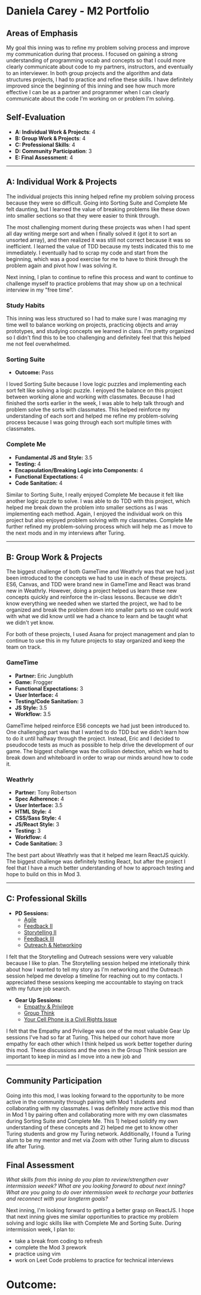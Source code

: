 # Daniela Carey - M2 Portfolio

## Areas of Emphasis
My goal this inning was to refine my problem solving process and improve my communication during that process. I focused on gaining a strong understanding of programming vocab and concepts so that I could more clearly communicate about code to my partners, instructors, and eventually to an interviewer. In both group projects and the algorithm and data structures projects, I had to practice and refine these skills. I have definitely improved since the beginning of this inning and see how much more effective I can be as a partner and programmer when I can clearly communicate about the code I'm working on or problem I'm solving. 

## Self-Evaluation

* **A: Individual Work & Projects**: 4
* **B: Group Work & Projects**: 4
* **C: Professional Skills**: 4
* **D: Community Participation**: 3
* **E: Final Assessment**: 4

-----------------------

## A: Individual Work & Projects
The individual projects this inning helped refine my problem solving process because they were so difficult. Going into Sorting Suite and Complete Me felt daunting, but I learned the value of breaking problems like these down into smaller sections so that they were easier to think through. 

The most challenging moment during these projects was when I had spent all day writing merge sort and when I finally solved it (got it to sort an unsorted array), and then realized it was still not correct because it was so inefficient. I learned the value of TDD because my tests indicated this to me immediately. I eventually had to scrap my code and start from the beginning, which was a good exercise for me to have to think through the problem again and pivot how I was solving it. 

Next inning, I plan to continue to refine this process and want to continue to challenge myself to practice problems that may show up on a technical interview in my "free time". 

### Study Habits
This inning was less structured so I had to make sure I was managing my time well to balance working on projects, practicing objects and array prototypes, and studying concepts we learned in class. I'm pretty organized so I didn't find this to be too challenging and definitely feel that this helped me not feel overwhelmed. 

### Sorting Suite
* **Outcome:** Pass

I loved Sorting Suite because I love logic puzzles and implementing each sort felt like solving a logic puzzle. I enjoyed the balance on this project between working alone and working with classmates. Because I had finished the sorts earlier in the week, I was able to help talk through and problem solve the sorts with classmates. This helped reinforce my understanding of each sort and helped me refine my problem-solving process because I was going through each sort multiple times with classmates.

### Complete Me
* **Fundamental JS and Style:** 3.5
* **Testing:** 4
* **Encapsulation/Breaking Logic into Components:** 4
* **Functional Expectations:** 4
* **Code Sanitation:** 4

Similar to Sorting Suite, I really enjoyed Complete Me because it felt like another logic puzzle to solve. I was able to do TDD with this project, which helped me break down the problem into smaller sections as I was implementing each method. Again, I enjoyed the individual work on this project but also enjoyed problem solving with my classmates. Complete Me further refined my problem-solving process which will help me as I move to the next mods and in my interviews after Turing.

-----------------------
## B: Group Work & Projects

The biggest challenge of both GameTime and Weathrly was that we had just been introduced to the concepts we had to use in each of these projects. ES6, Canvas, and TDD were brand new in GameTime and React was brand new in Weathrly. However, doing a project helped us learn these new concepts quickly and reinforce the in-class lessons. Because we didn't know everything we needed when we started the project, we had to be organized and break the problem down into smaller parts so we could work with what we did know until we had a chance to learn and be taught what we didn't yet know. 

For both of these projects, I used Asana for project management and plan to continue to use this in my future projects to stay organized and keep the team on track. 

### GameTime
* **Partner:** Eric Jungbluth
* **Game:** Frogger
* **Functional Expectations:** 3
* **User Interface:** 4
* **Testing/Code Sanitation:** 3
* **JS Style:** 3.5
* **Workflow:** 3.5

GameTime helped reinforce ES6 concepts we had just been introduced to. One challenging part was that I wanted to do TDD but we didn't learn how to do it until halfway through the project. Instead, Eric and I decided to pseudocode tests as much as possible to help drive the development of our game. The biggest challenge was the collision detection, which we had to break down and whiteboard in order to wrap our minds around how to code it. 

### Weathrly
* **Partner:** Tony Robertson
* **Spec Adherence:** 4
* **User Interface:** 3.5
* **HTML Style:** 4
* **CSS/Sass Style:** 4
* **JS/React Style:** 3
* **Testing:** 3
* **Workflow:** 4
* **Code Sanitation:** 3

The best part about Weathrly was that it helped me learn ReactJS quickly. The biggest challenge was definitely testing React, but after the project I feel that I have a much better understanding of how to approach testing and hope to build on this in Mod 3. 

-----------------------

## C: Professional Skills

* **PD Sessions:**
  * [Agile](https://github.com/turingschool/career-development-curriculum/blob/master/module_two/agile_practices_and_leadership.md)
  * [Feedback II](https://github.com/turingschool/career-development-curriculum/blob/master/module_two/feedback_ii.md)
  * [Storytelling II](https://github.com/turingschool/career-development-curriculum/blob/master/module_two/professional_storytelling_ii.md)
  * [Feedback III](https://github.com/turingschool/career-development-curriculum/blob/master/module_two/feedback_iii.md)
  * [Outreach & Networking](https://github.com/turingschool/career-development-curriculum/blob/master/module_two/outreach_and_networking.md)

I felt that the Storytelling and Outreach sessions were very valuable because I like to plan. The Storytelling session helped me intetionally think about how I wanted to tell my story as I'm networking and the Outreach session helped me develop a timeline for reaching out to my contacts. I appreciated these sessions keeping me accountable to staying on track with my future job search. 

* **Gear Up Sessions:**
  * [Empathy & Privilege](https://github.com/turingschool/gear-up/blob/master/Mod2_Week1_Empathy_and_Privilege.markdown)
  * [Group Think](https://github.com/turingschool/gear-up/blob/master/Rotation_Session_Groupthink.md)
  * [Your Cell Phone is a Civil Rights Issue]()

I felt that the Empathy and Privilege was one of the most valuable Gear Up sessions I've had so far at Turing. This helped our cohort have more empathy for each other which I think helped us work better together during this mod. These discussions and the ones in the Group Think session are important to keep in mind as I move into a new job and 

-----------------------

## Community Participation

Going into this mod, I was looking forward to the opportunity to be more active in the community through pairing with Mod 1 students and collaborating with my classmates. I was definitely more active this mod than in Mod 1 by pairing often and collaborating more with my own classmates during Sorting Suite and Complete Me. This 1) helped solidify my own understanding of these concepts and 2) helped me get to know other Turing students and grow my Turing network. Additionally, I found a Turing alum to be my mentor and met via Zoom with other Turing alum to discuss life after Turing. 

## Final Assessment

_What skills from this inning do you plan to review/strengthen over intermission weeek? What are you looking forward to about next inning? What are you going to do over intermission week to recharge your batteries and reconnect with your longterm goals?_

Next inning, I'm looking forward to getting a better grasp on ReactJS. I hope that next inning gives me similar opportunities to practice my problem solving and logic skills like with Complete Me and Sorting Suite. During intermission week, I plan to:
* take a break from coding to refresh
* complete the Mod 3 prework
* practice using vim
* work on Leet Code problems to practice for technical interviews

# Outcome:

